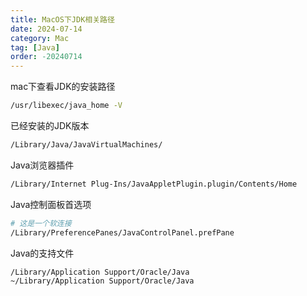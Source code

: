 ```yaml
---
title: MacOS下JDK相关路径
date: 2024-07-14
category: Mac
tag: [Java]
order: -20240714
---
```


mac下查看JDK的安装路径

```bash
/usr/libexec/java_home -V
```

已经安装的JDK版本

```bash
/Library/Java/JavaVirtualMachines/
```

Java浏览器插件

```bash
/Library/Internet Plug-Ins/JavaAppletPlugin.plugin/Contents/Home
```

Java控制面板首选项

```bash
# 这是一个软连接
/Library/PreferencePanes/JavaControlPanel.prefPane
```

Java的支持文件

```bash
/Library/Application Support/Oracle/Java
~/Library/Application Support/Oracle/Java
```
